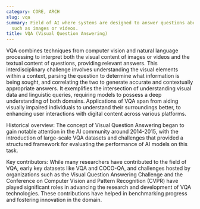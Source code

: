 ```yaml
---
category: CORE, ARCH
slug: vqa
summary: Field of AI where systems are designed to answer questions about visual content,
  such as images or videos.
title: VQA (Visual Question Answering)
---
```


VQA combines techniques from computer vision and natural language processing to interpret both the visual content of images or videos and the textual content of questions, providing relevant answers. This interdisciplinary challenge involves understanding the visual elements within a context, parsing the question to determine what information is being sought, and correlating the two to generate accurate and contextually appropriate answers. It exemplifies the intersection of understanding visual data and linguistic queries, requiring models to possess a deep understanding of both domains. Applications of VQA span from aiding visually impaired individuals to understand their surroundings better, to enhancing user interactions with digital content across various platforms.

Historical overview: The concept of Visual Question Answering began to gain notable attention in the AI community around 2014-2015, with the introduction of large-scale VQA datasets and challenges that provided a structured framework for evaluating the performance of AI models on this task.

Key contributors: While many researchers have contributed to the field of VQA, early key datasets like VQA and COCO-QA, and challenges hosted by organizations such as the Visual Question Answering Challenge and the Conference on Computer Vision and Pattern Recognition (CVPR) have played significant roles in advancing the research and development of VQA technologies. These contributions have helped in benchmarking progress and fostering innovation in the domain.